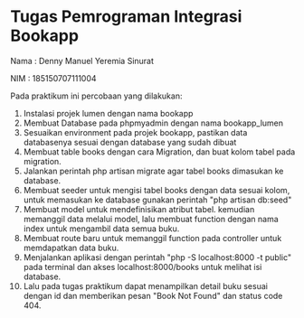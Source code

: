 # Tugas Pemrograman Integrasi Bookapp

Nama : Denny Manuel Yeremia Sinurat

NIM : 185150707111004

Pada praktikum ini percobaan yang dilakukan:
1. Instalasi projek lumen dengan nama bookapp
2. Membuat Database pada phpmyadmin dengan nama bookapp_lumen
3. Sesuaikan environment pada projek bookapp, pastikan data databasenya sesuai dengan database yang sudah dibuat
4. Membuat table books dengan cara Migration, dan buat kolom tabel pada migration.
5. Jalankan perintah php artisan migrate agar tabel books dimasukan ke database.
6. Membuat seeder untuk mengisi tabel books dengan data sesuai kolom, untuk memasukan ke database gunakan perintah "php artisan db:seed"
7. Membuat model untuk mendefinisikan atribut tabel. kemudian memanggil data melalui model, lalu membuat function dengan nama index untuk mengambil data semua buku.
8. Membuat route baru untuk memanggil function pada controller untuk memdapatkan data buku.
9. Menjalankan aplikasi dengan perintah "php -S localhost:8000 -t public" pada terminal dan akses localhost:8000/books untuk melihat isi database.
9. Lalu pada tugas praktikum dapat menampilkan detail buku sesuai dengan id dan memberikan pesan "Book Not Found" dan status code 404.
